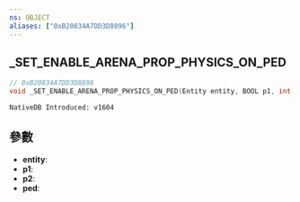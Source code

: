 ```yaml
---
ns: OBJECT
aliases: ["0xB20834A7DD3D8896"]
---
```

## _SET_ENABLE_ARENA_PROP_PHYSICS_ON_PED

```c
// 0xB20834A7DD3D8896
void _SET_ENABLE_ARENA_PROP_PHYSICS_ON_PED(Entity entity, BOOL p1, int p2, Ped ped);
```

```
NativeDB Introduced: v1604
```

## 參數
* **entity**:
* **p1**:
* **p2**:
* **ped**:
